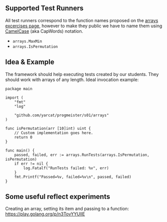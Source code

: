 ## Supported Test Runners

All test runners correspond to the function names proposed on the [arrays excercises page](https://progmeister.ch/blog/problems/arrays/), however to make they public we have to name them using [CamelCase] (aka CapWords) notation.

* `arrays.MaxMin`
* `arrays.IsPermutation`

[CamelCase]: https://simple.wikipedia.org/wiki/CamelCase

## Idea & Example

The framework should help executing tests created by our students. They should work with arrays of any length. Ideal invocation example:

```golang
package main

import (
	"fmt"
	"log"

	"github.com/yarcat/progmeister/s01/arrays"
)

func isPermutation(arr [10]int) uint {
	// Custom implementation goes here.
	return 0
}

func main() {
	passed, failed, err := arrays.RunTests(arrays.IsPermutation, isPermutation)
	if err != nil {
		log.Fatalf("RunTests failed: %v", err)
	}
	fmt.Printf("Passed=%v, failed=%v\n", passed, failed)
}

```

## Some useful reflect experiments

Creating an array, setting its item and passing to a function: https://play.golang.org/p/n3TovYYUllE 
